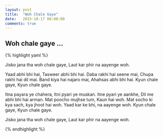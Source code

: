 ```yaml
---
layout: post
title:  "Woh Chale Gaye"
date:   2015-10-17 08:00:00
comments: true
---
```


## Woh chale gaye ...

{% highlight yaml %}

Jisko jana tha woh chale gaye, Laut kar phir na aayenge woh.

Yaad abhi bhi hai, Tasweer abhi bhi hai.
Daba rakhi hai seene mai, Chupa rakhi hai dil mai.
Band kiya hai najaro mai, Ahahsas abhi bhi hai.
Kyun chale gaye, Kyun chale gaye.

Itna payara ye chahera, Itni pyari ye muskan.
Itne pyari ye aankhe, Dil me abhi bhi hai arman.
Mat poocho mujhse tum, Kaun hai woh.
Mat socho ki kya sach, kya jhoot hai woh.
Yaad kar ke bhi, na aayenge woh.
Kyun chale gaye, Kyun chale gaye.

Jisko jana tha woh chale gaye, Laut kar phir na aayenge woh.

{% endhighlight %}
